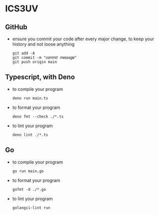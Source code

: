 # ICS3UV

## GitHub

- ensure you commit your code after every major change, to keep your history and
  not loose anything
  ```console
  git add -A
  git commit -m "𝑐𝑜𝑚𝑚𝑖𝑡 𝑚𝑒𝑠𝑠𝑎𝑔𝑒"
  git push origin main
  ```

## Typescript, with Deno

- to compile your program
  ```console
  deno run main.ts
  ```

- to format your program
  ```console
  deno fmt --check ./*.ts
  ```
- to lint your program
  ```console
  deno lint ./*.ts
  ```

## Go

- to compile your program
  ```console
  go run main.go
  ```
- to format your program
  ```console
  gofmt -d ./*.go
  ```
- to lint your program
  ```console
  golangci-lint run
  ```
